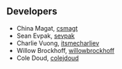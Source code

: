 ## Developers

* China Magat, [csmagt](https://github.com/csmagat)
* Sean Evpak, [sevpak](https://github.com/sevpak)
* Charlie Vuong, [itsmecharliev](https://github.com/itsmecharliev)
* Willow Brockhoff, [willowbrockhoff](https://github.com/willowbrockhoff)
* Cole Doud, [colejdoud](https://github.com/colejdoud)
